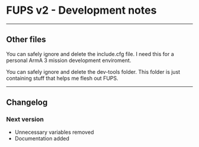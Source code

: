 # FUPS v2 - Development notes

-------------------------
Other files
-------------------------

You can safely ignore and delete the include.cfg file. I need this for a personal ArmA 3 mission development enviroment.

You can safely ignore and delete the dev-tools folder. This folder is just containing stuff that helps me flesh out FUPS.

-------------------------
Changelog
-------------------------

### Next version
* Unnecessary variables removed
* Documentation added

